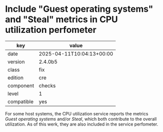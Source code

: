 [//]: # (werk v2)
# Include "Guest operating systems" and "Steal" metrics in CPU utilization perfometer

key        | value
---------- | ---
date       | 2025-04-11T10:04:13+00:00
version    | 2.4.0b5
class      | fix
edition    | cre
component  | checks
level      | 1
compatible | yes

For some host systems, the CPU utilization service reports the metrics _Guest operating systems_
and/or _Steal_, which both contribute to the overall utilization. As of this werk, they are also
included in the service perfometer.

